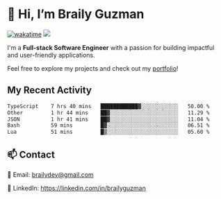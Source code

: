 # 👋 Hi, I’m Braily Guzman
[![wakatime](https://wakatime.com/badge/user/78b9a827-5162-4c58-9330-4ea970cf6de4.svg)](https://wakatime.com/@78b9a827-5162-4c58-9330-4ea970cf6de4)
![](https://komarev.com/ghpvc/?username=brailyguzman)

I'm a **Full-stack Software Engineer** with a passion for building impactful and user-friendly applications.

Feel free to explore my projects and check out my [portfolio](https://braily.dev)!


## My Recent Activity
<!--START_SECTION:waka-->

```txt
TypeScript    7 hrs 40 mins   ████████████▓░░░░░░░░░░░░   50.00 %
Other         1 hr 44 mins    ██▓░░░░░░░░░░░░░░░░░░░░░░   11.29 %
JSON          1 hr 41 mins    ██▓░░░░░░░░░░░░░░░░░░░░░░   11.04 %
Bash          59 mins         █▓░░░░░░░░░░░░░░░░░░░░░░░   06.51 %
Lua           51 mins         █▒░░░░░░░░░░░░░░░░░░░░░░░   05.60 %
```

<!--END_SECTION:waka-->

## 📫 Contact
📧 Email: brailydev@gmail.com

🔗 LinkedIn: https://linkedin.com/in/brailyguzman

